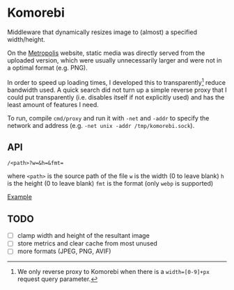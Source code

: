 # Komorebi

Middleware that dynamically resizes image to (almost) a specified width/height.

On the [Metropolis](https://maclyonsden.com) website, static media was directly
served from the uploaded version, which were usually unnecessarily larger and
were not in a optimal format (e.g. PNG).

In order to speed up loading times, I developed this to transparently[^1]
reduce bandwidth used.  A quick search did not turn up a simple reverse proxy
that I could put transparently (i.e. disables itself if not explicitly used)
and has the least amount of features I need.

To run, compile `cmd/proxy` and run it with `-net` and `-addr` to specify the
network and address (e.g. `-net unix -addr /tmp/komorebi.sock`).

## API

`/<path>?w=&h=&fmt=`

where
`<path>` is the source path of the file
`w` is the width (0 to leave blank)
`h` is the height (0 to leave blank)
`fmt` is the format (only `webp` is supported)

[Example](https://maclyonsden.com/media/featured_image/b8a57d0a4ca4439987c735affd7f3859.png?fmt=webp&w=500)

## TODO

- [ ] clamp width and height of the resultant image
- [ ] store metrics and clear cache from most unused
- [ ] more formats (JPEG, PNG, AVIF)

[^1]: We only reverse proxy to Komorebi when there is a `width=[0-9]+px`
      request query parameter.
